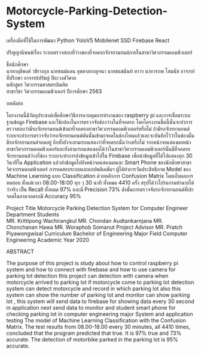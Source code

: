 # Motorcycle-Parking-Detection-System
 
เครื่องมือที่ใช้ในการพัฒนา
 Python
 YoloV5
 Mobilenet SSD
 Firebase
 React

ปริญญานิพนธ์เรื่อง       ระบบตรวจสอบที่ว่างของที่จอดรถจักรยานยนต์ภายในสาขาวิศวกรรมคอมพิวเตอร์ 

ชื่อนักศึกษา                
นายกฤติพงศ์	วชิรางกุล
นายชนม์แดน	อุตตาลกาญจนา
นายชนชนันท์	หาวา
นายวรภพ	โสมนัส
อาจารย์ที่ปรึกษา          อาจารย์ปรัชญ์  	ปิยะวงศ์วิศาล     
หลักสูตร 		วิศวกรรมศาสตรบัณทิต  
สาขาวิชา 		วิศวกรรมคอมพิวเตอร์
ปีการศึกษา 		2563

บทคัดย่อ

โครงงานนี้มีวัตถุประสงค์เพื่อศึกษาวิธีการควบคุมการทำงานของ raspberry pi และการเชื่อมระบบฐานข้อมูล Firebase และใช้กล้องในการตรวจจับช่องว่างในที่จอดรถ โดยโครงงานชิ้นนี้นั้นจะทำการตรวจสอบว่ามีรถจักรยานยนต์เข้ามาที่จอดรถสาขาวิศวกรรมคอมพิวเตอร์หรือไม่   ถ้ามีรถจักรยานยนต์ระบบจะทำการตรวจจับว่ารถจักรยานยนต์คันนั้นเข้ามาจอดในช่องไหนแล้วและจะบันทึกไว้ว่าในช่องนั้นมีรถจักรยานยนต์จอดอยู่  อีกทั้งยังจะสามารถแสดงว่าที่จอดรถนั้นว่างหรือไม่ จากหน้าจอแสดงผลหน้าสาขาวิศวกรรมคอมพิวเตอร์และยังสามารถแสดงผลได้ว่าในสาขาวิศวกรรมคอมพิวเตอร์นั้นมีที่จอดรถจักรยานยนต์ว่างกี่ช่อง ระบบจะทำการส่งข้อมูลเข้าไปใน Firebase เพื่อนำข้อมูลที่ได้ไปแสดงทุก 30 วินาทีใน Application แล้วส่งข้อมูลไปยังหน้าจอแสดงผลและ Smart Phone ของนักศึกษาสาขาวิศวกรรมคอมพิวเตอร์
การทดสอบระบบและแอปพลิเคชันฯ ผู้ได้ทำการวัดประสิทธิภาพ Model ของ Machine Learning แบบ Classification ด้วยหลักการ Confusion Matrix โดยเก็บผลการทดสอบ ตั้งแต่เวลา 08.00-18:00 ทุก ๆ 30 นาที ทั้งหมด 4410 ครั้ง สรุปได้ว่าโปรแกรมทำนายได้ว่าจริง เป็น Recall ทั้งหมด 97% และมี Precision 73% ดังนั้นการตรวจจับรถจักรยานยนต์ที่เข้าจอดในลานจอดรถมี Accuracy 95% 


Project Title	Motorcycle Parking Detection System for Computer Engineer Department
Students		
MR. Krittipong		Wachirangkul
MR. Chondan		Audtankarnjana
MR. Chonchanan	Hawa
MR. Woraphob 	Somanut
Project Advisor	MR. Pratch  		Piyawongwisal
Curriculum		Bachelor of Engineering 
Major Field		Computer Engineering
Academic Year	2020

ABSTRACT

The purpose of this project is study about how to control raspberry pi system and how to connect with firebase and how to use camera for parking lot detection this project can detection with camera when motorcycle arrived to parking lot if motorcycle come to parking lot detection system can detect motorcycle and record in which parking lot also this system can show the number of parking lot and monitor can show parking lot , this system will send data to firebase for showing data every 30 second in application next send data to monitor and student smart phone for checking parking lot in computer engineering major
       System and application testing The model of Machine Learning Classification with the Confusion Matrix. The test results from 08.00-18.00 every 30 minutes, all 4410 times, concluded that the program predicted that true. It is 97% true and 73% accurate. The detection of motorbike parked in the parking lot is 95% accurate.
